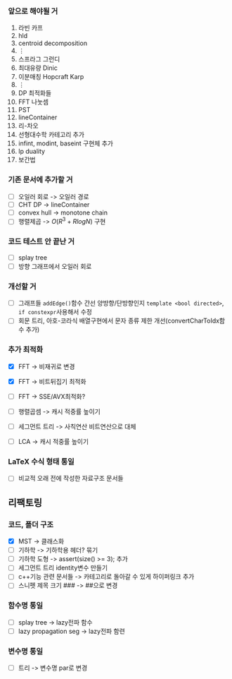 ### 앞으로 해야될 거
  1. 라빈 카프
  1. hld
  1. centroid decomposition
  1. $\vdots$
  1. 스프라그 그런디
  1. 최대유량 Dinic
  1. 이분매칭 Hopcraft Karp
  1. $\vdots$
  1. DP 최적화들
  1. FFT 나눗셈
  1. PST
  1. lineContainer
  1. 리-차오
  1. 선형대수학 카테고리 추가
  1. infint, modint, baseint 구현체 추가
  1. lp duality
  1. 보간법

### 기존 문서에 추가할 거
  * [ ] 오일러 회로 -> 오일러 경로
  * [ ] CHT DP -> lineContainer
  * [ ] convex hull -> monotone chain
  * [ ] 행렬제곱 -> $O(R^3 + RlogN)$ 구현

### 코드 테스트 안 끝난 거
  * [ ] splay tree
  * [ ] 방향 그래프에서 오일러 회로

### 개선할 거
  * [ ] 그래프들 `addEdge()`함수 간선 양방향/단방향인지 `template <bool directed>`, `if constexpr`사용해서 수정
  * [ ] 회문 트리, 아호-코라식 배열구현에서 문자 종류 제한 개선(convertCharToIdx함수 추가)

### 추가 최적화
  * [x] FFT -> 비재귀로 변경
  * [x] FFT -> 비트뒤집기 최적화
  * [ ] FFT -> SSE/AVX최적화?

  * [ ] 행렬곱셈 -> 캐시 적중률 높이기

  * [ ] 세그먼트 트리 -> 사칙연산 비트연산으로 대체
  
  * [ ] LCA -> 캐시 적중률 높이기

### LaTeX 수식 형태 통일
  * [ ] 비교적 오래 전에 작성한 자료구조 문서들

## 리팩토링
### 코드, 폴더 구조
  * [X] MST -> 클래스화
  * [ ] 기하학 -> 기하학용 헤더? 묶기
  * [ ] 기하학 도형 -> assert(size() >= 3); 추가
  * [ ] 세그먼트 트리 identity변수 만들기
  * [ ] c++기능 관련 문서들 -> 카테고리로 돌아갈 수 있게 하이퍼링크 추가
  * [ ] 스니펫 제목 크기 \#\#\# -> \#\#으로 변경

### 함수명 통일
  * [ ] splay tree -> lazy전파 함수
  * [ ] lazy propagation seg -> lazy전파 함련

### 변수명 통일
  * [ ] 트리 -> 변수명 par로 변경